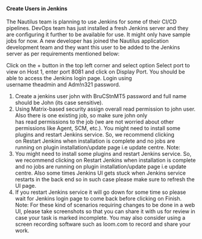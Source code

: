 #### Create Users in Jenkins

The Nautilus team is planning to use Jenkins for some of their CI/CD pipelines. DevOps team has just installed a fresh Jenkins server and they are configuring it further to be available for use. It might only have sample jobs for now. A new developer has joined the Nautilus application development team and they want this user to be added to the Jenkins server as per requirements mentioned below:


Click on the + button in the top left corner and select option Select port to view on Host 1, enter port 8081 and click on Display Port. You should be able to access the Jenkins login page. Login using username theadmin and Adm!n321 password.
1. Create a jenkins user john with BruCStnMT5 password and full name should be John (its case sensitive).
2. Using Matrix-based security assign overall read permission to john user. Also there is one existing job, so make sure john only has read permissions to the job (we are not worried about other permissions like Agent, SCM, etc.). You might need to install some plugins and restart Jenkins service. So, we recommend clicking on Restart Jenkins when installation is complete and no jobs are running on plugin installation/update page i.e update centre.
Note:
1. You might need to install some plugins and restart Jenkins service. So, we recommend clicking on Restart Jenkins when installation is complete and no jobs are running on plugin installation/update page i.e update centre. Also some times Jenkins UI gets stuck when Jenkins service restarts in the back end so in such case please make sure to refresh the UI page.
2. If you restart Jenkins service it will go down for some time so please wait for Jenkins login page to come back before clicking on Finish.
Note: For these kind of scenarios requiring changes to be done in a web UI, please take screenshots so that you can share it with us for review in case your task is marked incomplete. You may also consider using a screen recording software such as loom.com to record and share your work.